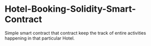 # Hotel-Booking-Solidity-Smart-Contract
Simple smart contract that contract keep the track of entire activities happening in that particular Hotel.
